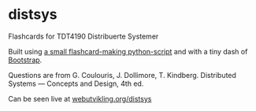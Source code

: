 distsys
=======

Flashcards for TDT4190 Distribuerte Systemer

Built using [a small flashcard-making python-script](https://github.com/tomfa/flashcard-json-maker) and with a tiny dash of [Bootstrap](getbootstrap.com/).

Questions are from G. Coulouris, J. Dollimore, T. Kindberg. Distributed Systems — Concepts and Design, 4th ed.

Can be seen live at [webutvikling.org/distsys](http://www.webutvikling.org/distsys)

